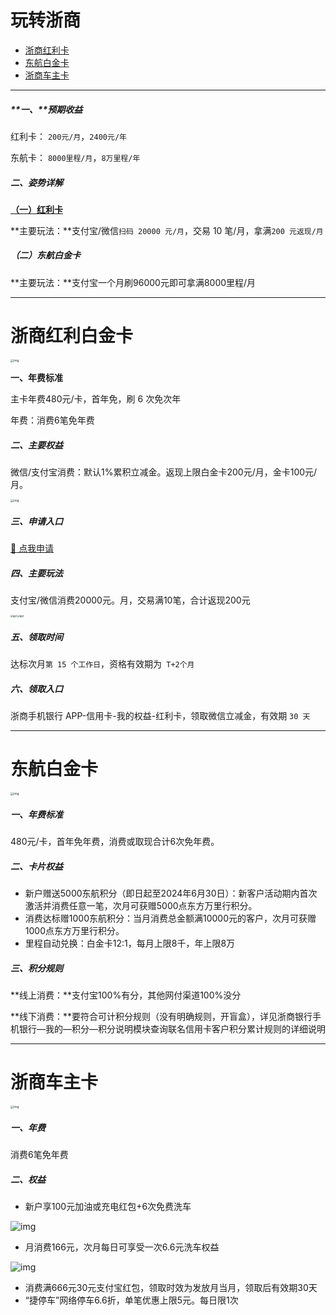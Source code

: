 # 玩转浙商

- [浙商红利卡](#浙商红利卡)
- [东航白金卡](#东航白金卡)
- [浙商车主卡](#浙商车主卡)

---

##### **一、**预期收益

红利卡： `200元/月`，`2400元/年`

东航卡： `8000里程/月`，`8万里程/年`

##### 二、姿势详解

**[（一）红利卡](http://u.zjkmkj.com/NfLT9)**

**主要玩法：**支付宝/微信`扫码 20000 元/月`，交易 10 笔/月，拿满`200 元返现/月`

##### （二）东航白金卡

**主要玩法：**支付宝一个月刷96000元即可拿满8000里程/月

---

# 浙商红利白金卡

<img src="https://cos.zjkmkj.com/media/2024/08/20/ea6408025b7a552bbc69ec33555a29e0-2.webp" alt="img" style="zoom:33%;" />

**一、年费标准**

主卡年费480元/卡，首年免，刷 6 次免次年

年费：消费6笔免年费

##### 二、主要权益

微信/支付宝消费：默认1%累积立减金。返现上限白金卡200元/月，金卡100元/月。

<img src="https://cos.zjkmkj.com/media/2024/08/20/8d06eddee1c2b52cf20cf291347109d1-2.webp" alt="img" style="zoom:33%;" />

##### 三、申请入口

[:link: 点我申请](https://directbank.czbank.com/APPINSPECT/finance/creditCardApyOnline.jsp)

##### 四、主要玩法

支付宝/微信消费20000元。月，交易满10笔，合计返现200元

<img src="https://cos.zjkmkj.com/media/2024/08/20/eafe55e43a7d22596cef0c36ae8268c6-2.webp" alt="图片" style="zoom:25%;" /><img src="https://cos.zjkmkj.com/media/2024/08/20/f59564b33f0f8b0379fb791a08771a32-2.webp" alt="图片" style="zoom:25%;" />

##### 五、领取时间

达标次月`第 15 个工作日`，资格有效期为` T+2个月`

##### 六、领取入口

浙商手机银行 APP-信用卡-我的权益-红利卡，领取微信立减金，有效期 `30 天`

---

# 东航白金卡

<img src="https://cos.zjkmkj.com/media/2024/08/20/d943c19daa2f9fb1dffc2a3279ea44ee-2.webp" alt="img" style="zoom:33%;" />

##### 一、年费标准

480元/卡，首年免年费，消费或取现合计6次免年费。

##### 二、卡片权益

- 新户赠送5000东航积分（即日起至2024年6月30日）：新客户活动期内首次激活并消费任意一笔，次月可获赠5000点东方万里行积分。
- 消费达标赠1000东航积分：当月消费总金额满10000元的客户，次月可获赠1000点东方万里行积分。
- 里程自动兑换：白金卡12:1，每月上限8千，年上限8万

##### 三、积分规则

**线上消费：**支付宝100%有分，其他网付渠道100%没分

**线下消费：**要符合可计积分规则（没有明确规则，开盲盒），详见浙商银行手机银行—我的—积分—积分说明模块查询联名信用卡客户积分累计规则的详细说明

---

# 浙商车主卡

<img src="https://cos.zjkmkj.com/media/2024/08/20/73429f169e2d26e8fa7dad8349a6fba4-2.webp" alt="img" style="zoom: 33%;" />

##### 一、年费

消费6笔免年费

##### 二、权益

- 新户享100元加油或充电红包+6次免费洗车

![img](https://cos.zjkmkj.com/media/2024/08/20/476b62a277a6249f0ea8451847fb3b9c-2.webp)

- 月消费166元，次月每日可享受一次6.6元洗车权益

![img](https://cos.zjkmkj.com/media/2024/08/20/303b44f6e4beb3ba6ebcf1b4ab612f65-2.webp)

- 消费满666元30元支付宝红包，领取时效为发放月当月，领取后有效期30天
- “捷停车”网络停车6.6折，单笔优惠上限5元。每日限1次
